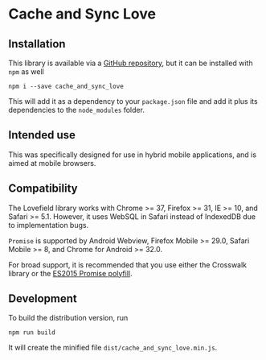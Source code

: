 # Cache and Sync Love

## Installation

This library is available via a
[GitHub repository](https://github.com/NU-CBITS/cache_and_sync_love), but it can
be installed with `npm` as well

```
npm i --save cache_and_sync_love
```

This will add it as a dependency to your `package.json` file and add it plus its
dependencies to the `node_modules` folder.

## Intended use

This was specifically designed for use in hybrid mobile applications, and is
aimed at mobile browsers.

## Compatibility

The Lovefield library works with Chrome >= 37, Firefox >= 31, IE >= 10, and
Safari >= 5.1. However, it uses WebSQL in Safari instead of IndexedDB due to
implementation bugs.

`Promise` is supported by Android Webview, Firefox Mobile >= 29.0, Safari
Mobile >= 8, and Chrome for Android >= 32.0.

For broad support, it is recommended that you use either the Crosswalk library
or the [ES2015 Promise polyfill](https://github.com/jakearchibald/es6-promise).

## Development

To build the distribution version, run

```
npm run build
```

It will create the minified file `dist/cache_and_sync_love.min.js`.
